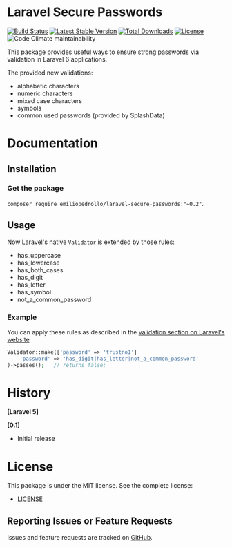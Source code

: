 Laravel Secure Passwords
================
[![Build Status](https://travis-ci.org/emiliopedrollo/laravel-secure-passwords.svg?branch=master)](https://travis-ci.org/emiliopedrollo/laravel-secure-passwords)
[![Latest Stable Version](https://poser.pugx.org/emiliopedrollo/laravel-secure-passwords/v/stable)](https://packagist.org/packages/emiliopedrollo/laravel-secure-passwords)
[![Total Downloads](https://poser.pugx.org/emiliopedrollo/laravel-secure-passwords/downloads)](https://packagist.org/packages/emiliopedrollo/laravel-secure-passwords)
[![License](https://poser.pugx.org/emiliopedrollo/laravel-secure-passwords/license)](https://packagist.org/packages/emiliopedrollo/laravel-secure-passwords)
![Code Climate maintainability](https://img.shields.io/codeclimate/maintainability/emiliopedrollo/laravel-secure-passwords)

This package provides useful ways to ensure strong passwords via validation in Laravel 6 applications.

The provided new validations:

- alphabetic characters
- numeric characters
- mixed case characters
- symbols
- common used passwords (provided by SplashData)

# Documentation

## Installation

### Get the package

```composer require emiliopedrollo/laravel-secure-passwords:"~0.2"```.

## Usage
Now Laravel's native `Validator` is extended by those rules:

- has_uppercase
- has_lowercase
- has_both_cases
- has_digit
- has_letter
- has_symbol
- not_a_common_password

### Example
You can apply these rules as described in the [validation section on Laravel's website](http://laravel.com/docs/validation)

```php
Validator::make(['password' => 'trustno1']
    'password' => 'has_digit|has_letter|not_a_common_password'
)->passes();   // returns false;
```

# History

**[Laravel 5]**

**[0.1]**

- Initial release

# License

This package is under the MIT license. See the complete license:

- [LICENSE](https://github.com/emiliopedrollo/secure-passwords/LICENSE)


## Reporting Issues or Feature Requests

Issues and feature requests are tracked on [GitHub](https://github.com/emiliopedrollo/secure-passwords/issues).
